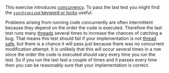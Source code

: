 This exercise introduces [concurrency](https://docs.oracle.com/javase/tutorial/essential/concurrency/index.html). 
To pass the last test you might find the 
[`synchronized` keyword or locks](https://docs.oracle.com/javase/tutorial/essential/concurrency/locksync.html) useful.

Problems arising from running code concurrently are often intermittent because they depend on the order the code is
executed. Therefore the last test runs many [threads](https://docs.oracle.com/javase/8/docs/api/java/lang/Thread.html) 
several times to increase the chances of catching a bug. That means this test should fail if your implementation is not
[thread safe](https://en.wikipedia.org/wiki/Thread_safety), but there is a chance it will pass just because there was 
no concurrent modification attempt. It is unlikely that this will occur several times 
in a row since the order the code is executed should vary every time you run the test. So if you run the last test a 
couple of times and it passes every time then you can be reasonably sure that your implementation is correct.